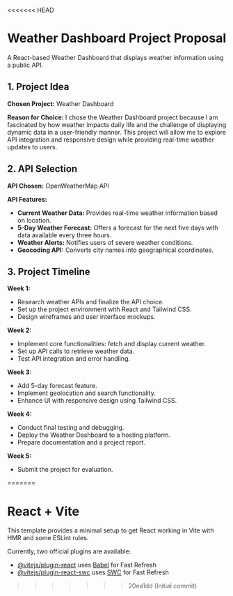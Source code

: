 <<<<<<< HEAD
# Weather Dashboard Project Proposal
A React-based Weather Dashboard that displays weather information using a public API.
## 1. Project Idea
**Chosen Project:** Weather Dashboard

**Reason for Choice:**
I chose the Weather Dashboard project because I am fascinated by how weather impacts daily life and the challenge of displaying dynamic data in a user-friendly manner. This project will allow me to explore API integration and responsive design while providing real-time weather updates to users.

## 2. API Selection
**API Chosen:** OpenWeatherMap API

**API Features:**
- **Current Weather Data:** Provides real-time weather information based on location.
- **5-Day Weather Forecast:** Offers a forecast for the next five days with data available every three hours.
- **Weather Alerts:** Notifies users of severe weather conditions.
- **Geocoding API:** Converts city names into geographical coordinates.

## 3. Project Timeline
**Week 1:**
- Research weather APIs and finalize the API choice.
- Set up the project environment with React and Tailwind CSS.
- Design wireframes and user interface mockups.

**Week 2:**
- Implement core functionalities: fetch and display current weather.
- Set up API calls to retrieve weather data.
- Test API integration and error handling.

**Week 3:**
- Add 5-day forecast feature.
- Implement geolocation and search functionality.
- Enhance UI with responsive design using Tailwind CSS.

**Week 4:**
- Conduct final testing and debugging.
- Deploy the Weather Dashboard to a hosting platform.
- Prepare documentation and a project report.

**Week 5:**
- Submit the project for evaluation.

=======
# React + Vite

This template provides a minimal setup to get React working in Vite with HMR and some ESLint rules.

Currently, two official plugins are available:

- [@vitejs/plugin-react](https://github.com/vitejs/vite-plugin-react/blob/main/packages/plugin-react/README.md) uses [Babel](https://babeljs.io/) for Fast Refresh
- [@vitejs/plugin-react-swc](https://github.com/vitejs/vite-plugin-react-swc) uses [SWC](https://swc.rs/) for Fast Refresh
>>>>>>> 20ea1dd (Initial commit)
